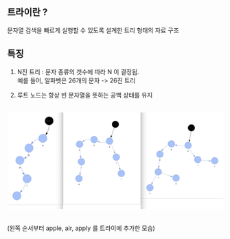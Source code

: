 
## 트라이란 ?

문자열 검색을 빠르게 실행할 수 있도록 설계한 트리 형태의 자료 구조

## 특징

1. N진 트리 : 문자 종류의 갯수에 따라 N 이 결정됨. <br>
예를 들어, 알파벳은 26개의 문자 -> 26진 트리

2. 루트 노드는 항상 빈 문자열을 뜻하는 공백 상태를 유지

<br>
<img src="../../../assets/(이론)트라이_1.png" width="1000">
<br>
<br>

(왼쪽 순서부터 apple, air, apply 를 트라이에 추가한 모습)


